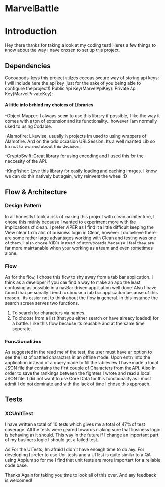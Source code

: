 # MarvelBattle

# Introduction 
Hey there thanks for taking a look at my coding test! Heres a few things to know about the way I have chosen to set up this project.

## Dependencies
Cocoapods-keys this project utilzes cocoas secure way of storing api keys: I will include here the api key (just for the sake of you being able to configure the project!)
Public Api Key(MarvelApiKey): 
Private Api Key(MarvelPrivateKey):

#### A little info behind my choices of Libraries
-Object Mapper: I always seem to use this library if possible, I like the way it comes with a ton of extension and its functionality.. however I am normally used to using Codable.

-Alamofire: Likewise, usually in projects Im used to using wrappers of Alamofire. And on the odd occasion URLSession. Its a well mainted Lib so Im not to worried about this decision.

-CryptoSwift: Great library for using encoding and I used this for the neccesity of the API.

-Kingfisher: Love this library for easily loading and caching images. I know we can do this natively but again, why reinvent the wheel :D

## Flow & Architecture
### Design Pattern
In all honestly I took a risk of making this project with clean architecture, I chose this mainly because I wanted to experiment more with the implications of clean. I prefer VIPER as I find it a little difficult keeping the View clear from alot of business login in Clean, however I do believe there are some rather large advantages working with Clean and testing was one of them. I also chose XIB´s instead of storyboards because I feel they are far more maintanable when your working as a team and even sometimes alone. 

### Flow
As for the flow, I chose this flow to shy away from a tab bar application. I think as a developer if you can find a way to make an app the least confusing as possible in a navBar driven application well done! Also I have found that personally I tend to choose a tab bar application because of this reason.. its easier not to think about the flow in general. In this instance the search screen serves two functions.
1. To search for characters via names.
2. To choose from a list (that you either search or have already loaded) for a battle.
I like this flow because its reusable and at the same time seperate.

### Functionalities
As suggested in the read me of the test, the user must have an option to see the list of battled characters in an offline mode. Upon entry into the application instead of a query made to fill the tableview I have made a local JSON file that contains the first couple of Characters from the API. Also In order to save the rankings between the fighters I wrote and read a local JSON file. I did not want to use Core Data for this functionality as I must admit I do not dominate and with the lack of time I chose this approach.

## Tests
### XCUnitTest
I have written a total of 10 tests which gives me a total of 47% of test coverage. All the tests were geared towards making sure that business logic is behaving as it should. This way in the future if I change an important part of my business logic I should get a failed test.

As For the UITests, Im afraid I didn´t have enough time to do any. For developing I prefer to use Unit tests and a UITest is quite similar to a QA using Appium so for me I find that unit tests are more important for a reliable code base.

Thanks Again for taking you time to look all of this over. And any feedback is welcomed!
